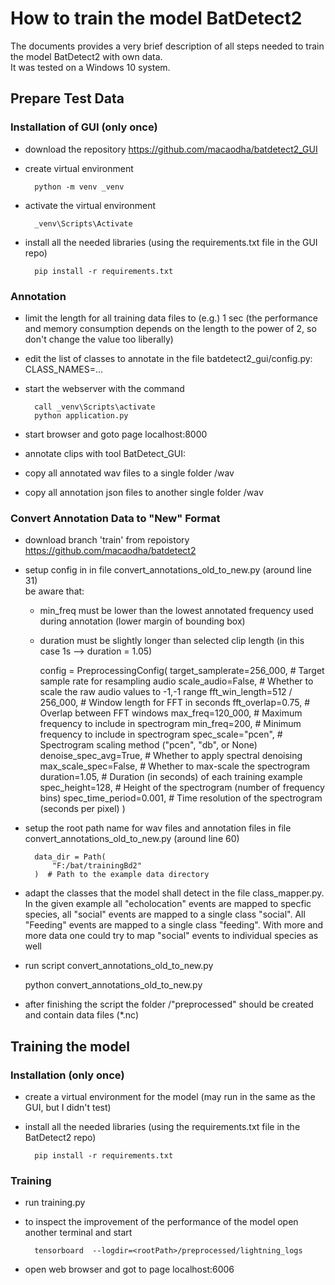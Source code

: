 # How to train the model BatDetect2

The documents provides a very brief description of all steps needed to train the model BatDetect2 with own data.  
It was tested on a Windows 10 system.

## Prepare Test Data

### Installation of GUI (only once)

- download the repository https://github.com/macaodha/batdetect2_GUI
- create virtual environment 

		python -m venv _venv
- activate the virtual environment

		_venv\Scripts\Activate

- install all the needed libraries (using the requirements.txt file in the GUI repo)

		pip install -r requirements.txt

### Annotation

- limit the length for all training data files to (e.g.) 1 sec (the performance and memory consumption depends on the length to the power of 2, so don't change the value too liberally)
	  
- edit the list of classes to annotate in the file batdetect2_gui/config.py: CLASS_NAMES=...
- start the webserver with the command 

        call _venv\Scripts\activate
        python application.py

- start browser and goto page localhost:8000
- annotate clips with tool BatDetect_GUI:
- copy all annotated wav files to a single folder  <somepath>/wav
- copy all annotation json files to another single folder <somepath>/wav

### Convert Annotation Data to "New" Format

- download branch 'train' from repoistory https://github.com/macaodha/batdetect2
- setup config in in file convert_annotations_old_to_new.py (around line 31)<br>
  be aware that:
	- min_freq must be lower than the lowest annotated frequency used during annotation (lower margin of bounding box)
	- duration must be slightly longer than selected clip length (in this case 1s --> duration = 1.05)

		config = PreprocessingConfig(
			target_samplerate=256_000,  # Target sample rate for resampling audio
			scale_audio=False,  # Whether to scale the raw audio values to -1,-1 range
			fft_win_length=512 / 256_000,  # Window length for FFT in seconds
			fft_overlap=0.75,  # Overlap between FFT windows
			max_freq=120_000,  # Maximum frequency to include in spectrogram
			min_freq=200,  # Minimum frequency to include in spectrogram
			spec_scale="pcen",  # Spectrogram scaling method ("pcen", "db", or None)
			denoise_spec_avg=True,  # Whether to apply spectral denoising
			max_scale_spec=False,  # Whether to max-scale the spectrogram
			duration=1.05,  # Duration (in seconds) of each training example
			spec_height=128,  # Height of the spectrogram (number of frequency bins)
			spec_time_period=0.001,  # Time resolution of the spectrogram (seconds per pixel)
    )
	
- setup the root path name for wav files and annotation files in file convert_annotations_old_to_new.py (around line 60)

		data_dir = Path(
			"F:/bat/trainingBd2"
		)  # Path to the example data directory

- adapt the classes that the model shall detect in the file class_mapper.py. <br> In the given example all "echolocation" events are mapped to specfic species, all "social" events are mapped to a single class "social". All "Feeding" events are mapped to a single class "feeding". With more and more data one could try to map "social" events to individual species as well
		
- run script convert_annotations_old_to_new.py
	
	python convert_annotations_old_to_new.py
	
- after finishing the script the folder <selectedRootPath>/"preprocessed" should be created and contain data files (*.nc)


## Training the model

### Installation (only once)

- create a virtual environment for the model (may run in the same as the GUI, but I didn't test)
- install all the needed libraries (using the requirements.txt file in the BatDetect2 repo)

		pip install -r requirements.txt

### Training

- run training.py 
- to inspect the improvement of the performance of the model open another terminal and start

		tensorboard  --logdir=<rootPath>/preprocessed/lightning_logs
		
- open web browser and got to page localhost:6006

 